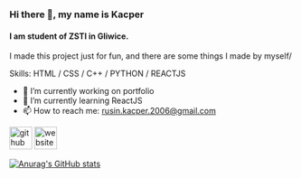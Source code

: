 ### Hi there 👋, my name is Kacper
#### I am student of ZSTI in Gliwice.

I made this project just for fun, and there are some things I made by myself/

Skills: HTML / CSS / C++ / PYTHON / REACTJS

- 🔭 I’m currently working on portfolio 
- 🌱 I’m currently learning ReactJS 
- 📫 How to reach me: rusin.kacper.2006@gmail.com 


[<img src='https://cdn.jsdelivr.net/npm/simple-icons@3.0.1/icons/github.svg' alt='github' height='40'>](https://github.com/https://github.com/0273574)  [<img src='https://cdn.jsdelivr.net/npm/simple-icons@3.0.1/icons/icloud.svg' alt='website' height='40'>](https://kacperrusin.pl)  


[![Anurag's GitHub stats](https://github-readme-stats.vercel.app/api?username=0273574)](https://github.com/0273574/github-readme-stats)


